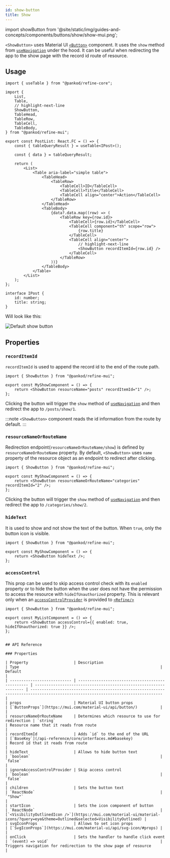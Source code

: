```yaml
---
id: show-button
title: Show
---
```


import showButton from '@site/static/img/guides-and-concepts/components/buttons/show/show-mui.png';

`<ShowButton>` uses Material UI [`<Button>`](https://ant.design/components/button/) component. It uses the `show` method from [`useNavigation`](/api-reference/core/hooks/navigation/useNavigation.md) under the hood. It can be useful when redirecting the app to the show page with the record id route of resource.

## Usage

```tsx title="src/pages/posts/list.tsx"
import { useTable } from "@pankod/refine-core";

import {
    List,
    Table,
    // highlight-next-line
    ShowButton,
    TableHead,
    TableRow,
    TableCell,
    TableBody,
} from "@pankod/refine-mui";

export const PostList: React.FC = () => {
    const { tableQueryResult } = useTable<IPost>();

    const { data } = tableQueryResult;

    return (
        <List>
            <Table aria-label="simple table">
                <TableHead>
                    <TableRow>
                        <TableCell>ID</TableCell>
                        <TableCell>Title</TableCell>
                        <TableCell align="center">Action</TableCell>
                    </TableRow>
                </TableHead>
                <TableBody>
                    {data?.data.map((row) => (
                        <TableRow key={row.id}>
                            <TableCell>{row.id}</TableCell>
                            <TableCell component="th" scope="row">
                                {row.title}
                            </TableCell>
                            <TableCell align="center">
                                // highlight-next-line
                                <ShowButton recordItemId={row.id} />
                            </TableCell>
                        </TableRow>
                    ))}
                </TableBody>
            </Table>
        </List>
    );
};

interface IPost {
    id: number;
    title: string;
}
```

Will look like this:

<div class="img-container">
    <div class="window">
        <div class="control red"></div>
        <div class="control orange"></div>
        <div class="control green"></div>
    </div>
    <img src={showButton} alt="Default show button" />
</div>

## Properties

### `recordItemId`

`recordItemId` is used to append the record id to the end of the route path.

```tsx
import { ShowButton } from "@pankod/refine-mui";

export const MyShowComponent = () => {
    return <ShowButton resourceName="posts" recordItemId="1" />;
};
```

Clicking the button will trigger the `show` method of [`useNavigation`](/api-reference/core/hooks/navigation/useNavigation.md) and then redirect the app to `/posts/show/1`.

:::note
`<ShowButton>` component reads the id information from the route by default.
:::

### `resourceNameOrRouteName`

Redirection endpoint(`resourceNameOrRouteName/show`) is defined by `resourceNameOrRouteName` property. By default, `<ShowButton>` uses `name` property of the resource object as an endpoint to redirect after clicking.

```tsx
import { ShowButton } from "@pankod/refine-mui";

export const MyShowComponent = () => {
    return <ShowButton resourceNameOrRouteName="categories" recordItemId="2" />;
};
```

Clicking the button will trigger the `show` method of [`useNavigation`](/api-reference/core/hooks/navigation/useNavigation.md) and then redirect the app to `/categories/show/2`.

### `hideText`

It is used to show and not show the text of the button. When `true`, only the button icon is visible.

```tsx
import { ShowButton } from "@pankod/refine-mui";

export const MyShowComponent = () => {
    return <ShowButton hideText />;
};
```

### `accessControl`

This prop can be used to skip access control check with its `enabled` property or to hide the button when the user does not have the permission to access the resource with `hideIfUnauthorized` property. This is relevant only when an [`accessControlProvider`](/api-reference/core/providers/accessControl-provider.md) is provided to [`<Refine/>`](/api-reference/core/components/refine-config.md)

```tsx
import { ShowButton } from "@pankod/refine-mui";

export const MyListComponent = () => {
    return <ShowButton accessControl={{ enabled: true, hideIfUnauthorized: true }} />;
};
```
```

## API Reference

### Properties

| Property                    | Description                                      | Type                                                              | Default                                                                                                                          |
| --------------------------- | ------------------------------------------------ | ----------------------------------------------------------------- | -------------------------------------------------------------------------------------------------------------------------------- |
| props                       | Material UI button props                         | [`ButtonProps`](https://mui.com/material-ui/api/button/)          |                                                                                                                                  |
| resourceNameOrRouteName     | Determines which resource to use for redirection | `string`                                                          | Resource name that it reads from route                                                                                           |
| recordItemId                | Adds `id` to the end of the URL                  | [`BaseKey`](/api-reference/core/interfaces.md#basekey)                          | Record id that it reads from route                                                                                               |
| hideText                    | Allows to hide button text                       | `boolean`                                                         | `false`                                                                                                                          |
| ignoreAccessControlProvider | Skip access control                              | `boolean`                                                         | `false`                                                                                                                          |
| children                    | Sets the button text                             | `ReactNode`                                                       | `"Show"`                                                                                                                         |
| startIcon                   | Sets the icon component of button                | `ReactNode`                                                       | [`<VisibilityOutlinedIcon />`](https://mui.com/material-ui/material-icons/?query=eye&theme=Outlined&selected=VisibilityOutlined) |
| svgIconProps                | Allows to set icon props                         | [`SvgIconProps`](https://mui.com/material-ui/api/svg-icon/#props) |                                                                                                                                  |
| onClick                     | Sets the handler to handle click event           | `(event) => void`                                                 | Triggers navigation for redirection to the show page of resource                                                                 |
